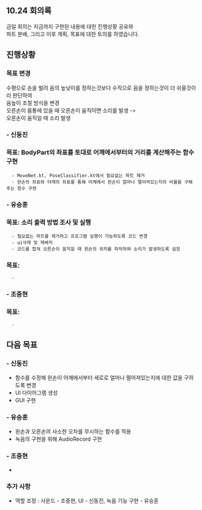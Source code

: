 ## 10.24 회의록
금일 회의는 지금까지 구현된 내용에 대한 진행상황 공유와    
파트 분배, 그리고 이후 계획, 목표에 대한 토의를 하였습니다.

## 진행상황
### 목표 변경
수평으로 손을 벌려 음의 높낮이를 정하는것보다 수직으로 음을 정하는것이 더 쉬울것이라 판단하여  
음높이 조절 방식을 변경  
오른손이 몸통에 있을 때 오른손이 움직이면 소리를 발생 ->  
오른손이 움직일 때 소리 발생
### - 신동진
### 목표: BodyPart의 좌표를 토대로 어깨에서부터의 거리를 계산해주는 함수 구현
      - MoveNet.kt, PoseClassifier.kt에서 필요없는 파트 제거
      - 왼손의 좌표와 어깨의 좌표를 통해 어깨에서 왼손이 얼마나 떨어져있는지의 비율을 구해주는 함수 구현

### - 유승훈
### 목표: 소리 출력 방법 조사 및 실행
      - 필요없는 파트를 제거하고 프로그램 실행이 가능하도록 코드 변경
      - ui삭제 및 재배치
      - 코드를 합쳐 오른손이 움직일 때 왼손의 위치를 파악하여 소리가 발생하도록 설정
### 목표: 
      - 
### - 조중현
### 목표: 
      - 
## 다음 목표
### - 신동진
- 함수를 수정해 왼손이 어깨에서부터 세로로 얼마나 떨어져있는지에 대한 값을 구하도록 변경
- UI 다이어그램 생성
- GUI 구현
### - 유승훈
- 왼손과 오른손의 사소한 오차를 무시하는 함수를 적용
- 녹음의 구현을 위해 AudioRecord 구현
### - 조중현
- 
### 추가 사항
- 역할 조정 : 사운드 - 조중현, UI - 신동진, 녹음 기능 구현 - 유승훈

